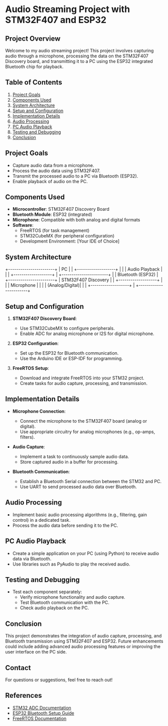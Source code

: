 # Audio Streaming Project with STM32F407 and ESP32

## Project Overview
Welcome to my audio streaming project! This project involves capturing audio through a microphone, processing the data on the STM32F407 Discovery board, and transmitting it to a PC using the ESP32 integrated Bluetooth chip for playback.

## Table of Contents
1. [Project Goals](#project-goals)
2. [Components Used](#components-used)
3. [System Architecture](#system-architecture)
4. [Setup and Configuration](#setup-and-configuration)
5. [Implementation Details](#implementation-details)
6. [Audio Processing](#audio-processing)
7. [PC Audio Playback](#pc-audio-playback)
8. [Testing and Debugging](#testing-and-debugging)
9. [Conclusion](#conclusion)

## Project Goals
- Capture audio data from a microphone.
- Process the audio data using STM32F407.
- Transmit the processed audio to a PC via Bluetooth (ESP32).
- Enable playback of audio on the PC.

## Components Used
- **Microcontroller**: STM32F407 Discovery Board
- **Bluetooth Module**: ESP32 (integrated)
- **Microphone**: Compatible with both analog and digital formats
- **Software**:
  - FreeRTOS (for task management)
  - STM32CubeMX (for peripheral configuration)
  - Development Environment: [Your IDE of Choice]

## System Architecture
+-----------------------+ | PC | | +-------------------+ | | | Audio Playback | | | +-------------------+ | +-----------------------+ | | Bluetooth (ESP32) | +-----------------------+ | STM32F407 Discovery | | +-------------------+ | | | Microphone | | | | (Analog/Digital)| | | +-------------------+ | +-----------------------+


## Setup and Configuration
1. **STM32F407 Discovery Board**:
   - Use STM32CubeMX to configure peripherals.
   - Enable ADC for analog microphone or I2S for digital microphone.

2. **ESP32 Configuration**:
   - Set up the ESP32 for Bluetooth communication.
   - Use the Arduino IDE or ESP-IDF for programming.

3. **FreeRTOS Setup**:
   - Download and integrate FreeRTOS into your STM32 project.
   - Create tasks for audio capture, processing, and transmission.

## Implementation Details
- **Microphone Connection**:
  - Connect the microphone to the STM32F407 board (analog or digital).
  - Use appropriate circuitry for analog microphones (e.g., op-amps, filters).

- **Audio Capture**:
  - Implement a task to continuously sample audio data.
  - Store captured audio in a buffer for processing.

- **Bluetooth Communication**:
  - Establish a Bluetooth Serial connection between the STM32 and PC.
  - Use UART to send processed audio data over Bluetooth.

## Audio Processing
- Implement basic audio processing algorithms (e.g., filtering, gain control) in a dedicated task.
- Process the audio data before sending it to the PC.

## PC Audio Playback
- Create a simple application on your PC (using Python) to receive audio data via Bluetooth.
- Use libraries such as PyAudio to play the received audio.

## Testing and Debugging
- Test each component separately:
  - Verify microphone functionality and audio capture.
  - Test Bluetooth communication with the PC.
  - Check audio playback on the PC.

## Conclusion
This project demonstrates the integration of audio capture, processing, and Bluetooth transmission using STM32F407 and ESP32. Future enhancements could include adding advanced audio processing features or improving the user interface on the PC side.

## Contact
For questions or suggestions, feel free to reach out!

## References
- [STM32 ADC Documentation](https://www.st.com/en/embedded-software/stm32-audio-application.html)
- [ESP32 Bluetooth Setup Guide](https://docs.espressif.com/projects/esp-idf/en/latest/esp32/api-reference/bluetooth/bluedroid/index.html)
- [FreeRTOS Documentation](https://www.freertos.org/)
